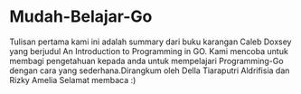 # Mudah-Belajar-Go
Tulisan pertama kami ini adalah summary dari buku karangan Caleb Doxsey yang berjudul An Introduction to Programming in GO. Kami mencoba untuk membagi pengetahuan kepada anda untuk mempelajari Programming-Go dengan cara yang sederhana.Dirangkum oleh Della Tiaraputri Aldrifisia dan Rizky Amelia Selamat membaca :) 
